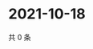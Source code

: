 # 2021-10-18

共 0 条

<!-- BEGIN -->
<!-- 最后更新时间 Mon Oct 18 2021 10:07:41 GMT+0800 (China Standard Time) -->

<!-- END -->
